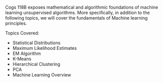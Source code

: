 Cogs 118B exposes mathematical and algorithmic foundations of machine learning unsupervised algorithms. More specifically, in addition to the following topics, we will cover the fundamentals of Machine learning principles.

Topics Covered:

- Statistical Distributions
- Maximum Likelihood Estimates
- EM Algorithm
- K-Means
- Hierarchical Clustering
- PCA
- Machine Learning Overview
